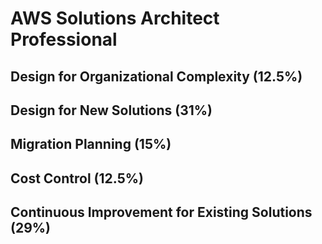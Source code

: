 # AWS Solutions Architect Professional

## Design for Organizational Complexity (12.5%)

## Design for New Solutions (31%)

## Migration Planning (15%)

## Cost Control (12.5%)

## Continuous Improvement for Existing Solutions (29%)

